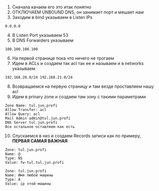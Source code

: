 1. Сначала качаем его это итак понятно
2. ОТКЛЮЧАЕМ UNBOUND DNS, он занимает порт и мешает нам
3. Заходим в bind указываем в Listen IPs 
```
0.0.0.0
```
4. В Listen Port указываем 53
5. В DNS Forwarders указываем
```
100.100.100.100
```
6. На первой странице пока что ничего не трогаем
7. Идем в ACLs и создаем так acl так ее и называем и в networks указываем
```
192.168.20.0/24 192.168.21.0/24
```
8. Возвращаемся на первую страницу и там везде проставляем нашу acl
9. Идем в prinary zone и создаем там зону с такими параметрами
```
Zone Name: tul.jun.profi
Allow Transfer: acl
Allow Query: acl
Mail Admin admin@tul.jun.profi
DNS Server tul.jun.profi
Все остальное оставляем как есть
```
10.  Спускаемся в низ и создаем Records записи как по примеру, **ПЕРВАЯ САМАЯ ВАЖНАЯ**
```
Zone: tul.jun.profi
Name: @
Type: NS
Value: fw-tul.tul.jun.profi
```

```
Zone: tul.jun.profi
Name: Имя любой машины
Type: A
Value: ip этой машины
```
